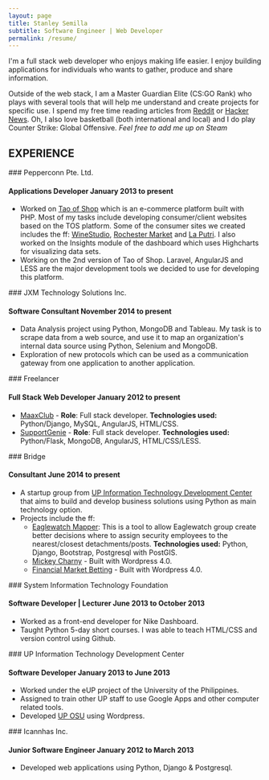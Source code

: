 ```yaml
---
layout: page
title: Stanley Semilla
subtitle: Software Engineer | Web Developer
permalink: /resume/
---
```


I'm a full stack web developer who enjoys making life easier. I enjoy building applications for individuals who wants to gather, produce and share information.

Outside of the web stack, I am a Master Guardian Elite (CS:GO Rank) who plays with several tools that will help me understand and create projects for specific use. I spend my free time reading articles from [Reddit](http://reddit.com) or [Hacker News](https://news.ycombinator.com). Oh, I also love basketball (both international and local) and I do play Counter Strike: Global Offensive. *Feel free to add me up on Steam*

## EXPERIENCE

<div class="less-margin">
### Pepperconn Pte. Ltd.

#### Applications Developer <span>January 2013 to present</span>
</div>

- Worked on [Tao of Shop](http://www.taoofshop.com/taoofshop/) which is an e-commerce platform built with PHP. Most of my tasks include developing consumer/client websites based on the TOS platform. Some of the consumer sites we created includes the ff: [WineStudio](http://winestudio.com.sg), [Rochester Market](http://www.rochestermarket.sg) and [La Putri](http://www.laputri.com). I also worked on the Insights module of the dashboard which uses Highcharts for visualizing data sets.
- Working on the 2nd version of Tao of Shop. Laravel, AngularJS and LESS are the major development tools we decided to use for developing this platform.

<div class="less-margin">
### JXM Technology Solutions Inc.

#### Software Consultant <span>November 2014 to present</span>
</div>

- Data Analysis project using Python, MongoDB and Tableau. My task is to scrape data from a web source, and use it to map an organization's internal data source using Python, Selenium and MongoDB.
- Exploration of new protocols which can be used as a communication gateway from one application to another application.

<div class="less-margin">
### Freelancer

#### Full Stack Web Developer <span>January 2012 to present</span>
</div>

- [MaaxClub](http://maa.grok.my) - **Role**: Full stack developer. **Technologies used:** Python/Django, MySQL, AngularJS, HTML/CSS.
- [SupportGenie](http://supportgenie.co) - **Role**: Full stack developer. **Technologies used:** Python/Flask, MongoDB, AngularJS, HTML/CSS/LESS.

<div class="less-margin">
### Bridge

#### Consultant <span>June 2014 to present</span>
</div>

- A startup group from [UP Information Technology Development Center](http://itdc.up.edu.ph) that aims to build and develop business solutions using Python as main technology option.
- Projects include the ff:
  - [Eaglewatch Mapper](http://eaglewatchmapper.pybridge.com/): This is a tool to allow Eaglewatch group create better decisions where to assign security employees to the nearest/closest detachments/posts. **Technologies used:** Python, Django, Bootstrap, Postgresql with PostGIS.
  - [Mickey Charny](http://mickeycharny.com) - Built with Wordpress 4.0.
  - [Financial Market Betting](http://financialmarketbetting.com) - Built with Wordpress 4.0.

<div class="less-margin">
### System Information Technology Foundation

#### Software Developer | Lecturer <span>June 2013 to October 2013</span>
</div>

- Worked as a front-end developer for Nike Dashboard.
- Taught Python 5-day short courses. I was able to teach HTML/CSS and version control using Github.

<div class="less-margin">
### UP Information Technology Development Center

#### Software Developer <span>January 2013 to June 2013</span>
</div>

- Worked under the eUP project of the University of the Philippines.
- Assigned to train other UP staff to use Google Apps and other computer related tools.
- Developed [UP OSU](http://osu.up.edu.ph) using Wordpress.

<div class="less-margin">
### Icannhas Inc.

#### Junior Software Engineer <span>January 2012 to March 2013</span>
</div>

- Developed web applications using Python, Django & Postgresql.